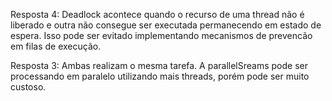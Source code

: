 Resposta 4:
Deadlock acontece quando o recurso de uma thread não é liberado e outra não consegue ser executada permanecendo em estado de espera. Isso pode ser evitado implementando mecanismos de prevencão em filas de execução.

Resposta 3:
Ambas realizam o mesma tarefa. A parallelSreams pode ser processando em paralelo utilizando mais threads, porém pode ser muito custoso.
